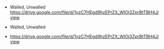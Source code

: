 - Walled, Unwalled
https://drive.google.com/file/d/1yzC7HEgd9hzEPrZX_WIOj3ZprBtTBH4J/view

- Walled, Unwalled

- https://drive.google.com/file/d/1yzC7HEgd9hzEPrZX_WIOj3ZprBtTBH4J/view
